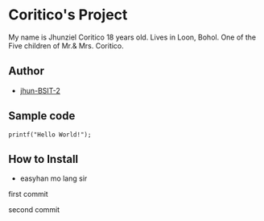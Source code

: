 # Coritico's Project
My name is Jhunziel Coritico 18 years old. Lives in Loon, Bohol. One of the Five children of Mr.& Mrs. Coritico.
## Author
* [jhun-BSIT-2](https://github.com/jhun-BSIT-2)
## Sample code
`printf("Hello World!");`
## How to Install
* easyhan mo lang sir

first commit

second commit